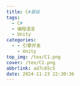 ```yaml
---
title: C#基础
tags:
  - C#
  - 编程语言
  - Unity
categories:
  - - 引擎开发
    - Unity
top_img: /tex/C1.png
cover: /tex/C1.png
abbrlink: ad7c65c5
date: 2024-11-23 22:30:36
---
```


